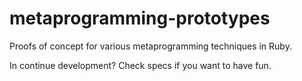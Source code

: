 # metaprogramming-prototypes

Proofs of concept for various metaprogramming techniques in Ruby.

In continue development? Check specs if you want to have fun.
